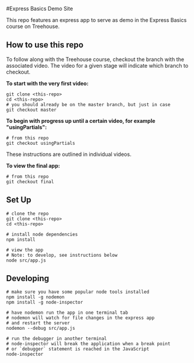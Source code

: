 #Express Basics Demo Site

This repo features an express app to serve as demo in the Express Basics course on Treehouse.

## How to use this repo
To follow along with the Treehouse course, checkout the branch with the associated video.  The video for a given stage will indicate which branch to checkout.

**To start with the very first video:**
```
git clone <this-repo>
cd <this-repo>
# you should already be on the master branch, but just in case
git checkout master
```

**To begin with progress up until a certain video, for example "usingPartials":**
```
# from this repo
git checkout usingPartials
```
These instructions are outlined in individual videos. 

**To view the final app:**
```
# from this repo
git checkout final
```

## Set Up
```
# clone the repo
git clone <this-repo>
cd <this-repo>

# install node dependencies
npm install

# view the app
# Note: to develop, see instructions below
node src/app.js
```

## Developing
```
# make sure you have some popular node tools installed
npm install -g nodemon
npm install -g node-inspector

# have nodemon run the app in one terminal tab
# nodemon will watch for file changes in the express app
# and restart the server
nodemon --debug src/app.js

# run the debugger in another terminal
# node-inspector will break the application when a break point
# or `debugger` statement is reached in the JavaScript
node-inspector
```
